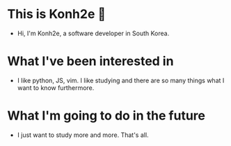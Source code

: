 # This is Konh2e 🚀
* Hi, I'm Konh2e, a software developer in South Korea.

# What I've been interested in 
* I like python, JS, vim. I like studying and there are so many things what I want to know furthermore.

# What I'm going to do in the future
* I just want to study more and more. That's all.
